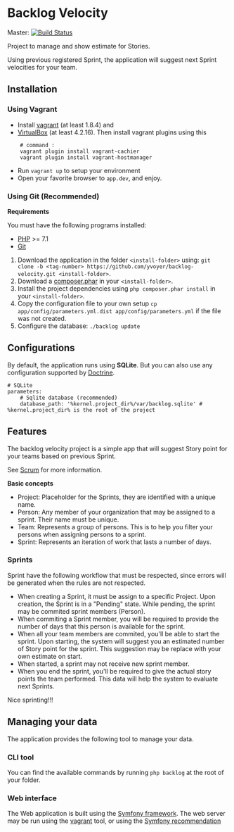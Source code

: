 # Backlog Velocity

Master: [![Build Status](https://travis-ci.org/yvoyer/backlog-velocity.svg?branch=master)](https://travis-ci.org/yvoyer/backlog-velocity)

Project to manage and show estimate for Stories.

Using previous registered Sprint, the application will suggest next Sprint velocities for your team.

## Installation

### Using Vagrant

 * Install [vagrant](http://www.vagrantup.com/downloads.html) (at least 1.8.4) and
 * [VirtualBox](https://www.virtualbox.org/wiki/Downloads) (at least 4.2.16). Then install vagrant plugins using this 

```
    # command :
    vagrant plugin install vagrant-cachier
    vagrant plugin install vagrant-hostmanager
```
 * Run `vagrant up` to setup your environment
 * Open your favorite browser to `app.dev`, and enjoy.

### Using Git (Recommended)

**Requirements**

You must have the following programs installed:

 * [PHP](http://www.php.net/) >= 7.1
 * [Git](http://git-scm.com/)

1. Download the application in the folder `<install-folder>` using: `git clone -b <tag-number> https://github.com/yvoyer/backlog-velocity.git <install-folder>`.
2. Download a [composer.phar](https://getcomposer.org/download/) in your `<install-folder>`.
3. Install the project dependencies using `php composer.phar install` in your `<install-folder>`.
3. Copy the configuration file to your own setup `cp app/config/parameters.yml.dist app/config/parameters.yml` if the file was not created.
4. Configure the database: `./backlog update`

## Configurations

By default, the application runs using **SQLite**.
But you can also use any configuration supported by [Doctrine](http://docs.doctrine-project.org/projects/doctrine-orm/en/latest/reference/configuration.html).

    # SQLite
    parameters:
        # Sqlite database (recommended)
        database_path: '%kernel.project_dir%/var/backlog.sqlite' # %kernel.project_dir% is the root of the project

## Features

The backlog velocity project is a simple app that will suggest Story point for your teams based on previous Sprint.

See [Scrum](https://en.wikipedia.org/wiki/Scrum_%28software_development%29) for more information.

**Basic concepts**

* Project: Placeholder for the Sprints, they are identified with a unique name.
* Person: Any member of your organization that may be assigned to a sprint. Their name must be unique.
* Team: Represents a group of persons. This is to help you filter your persons when assigning persons to a sprint.
* Sprint: Represents an iteration of work that lasts a number of days.

### Sprints

Sprint have the following workflow that must be respected, since errors will be generated when the rules are not respected.

* When creating a Sprint, it must be assign to a specific Project. Upon creation, the Sprint is in a
"Pending" state. While pending, the sprint may be commited sprint members (Person).
* When commiting a Sprint member, you will be required to provide the number of days that this person is available for the sprint.
* When all your team members are commited, you'll be able to start the sprint. Upon starting, the system will suggest you
an estimated number of Story point for the sprint. This suggestion may be replace with your own estimate on start.
* When started, a sprint may not receive new sprint member.
* When you end the sprint, you'll be required to give the actual story points the team performed. This data will help the
system to evaluate next Sprints.

Nice sprinting!!!

## Managing your data

The application provides the following tool to manage your data.

### CLI tool

You can find the available commands by running `php backlog` at the root of your folder.

### Web interface

The Web application is built using the [Symfony framework](http://symfony.com/).
The web server may be run using the [vagrant](#using-vagrant) tool, or using the [Symfony recommendation](http://symfony.com/doc/current/setup/web_server_configuration.html)
